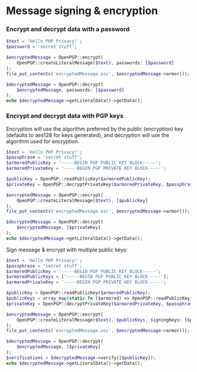 Message signing & encryption
============================

### Encrypt and decrypt data with a password

```php
$text = 'Hello PHP Privacy!';
$password = 'secret stuff';

$encryptedMessage = OpenPGP::encrypt(
    OpenPGP::createLiteralMessage($text), passwords: [$password]
);
file_put_contents('encryptedMessage.asc', $encryptedMessage->armor());

$decryptedMessage = OpenPGP::decrypt(
    $encryptedMessage, passwords: [$password]
);
echo $decryptedMessage->getLiteralData()->getData();
```

### Encrypt and decrypt data with PGP keys
Encryption will use the algorithm preferred by the public (encryption) key (defaults to aes128 for keys generated),
and decryption will use the algorithm used for encryption.

```php
$text = 'Hello PHP Privacy!';
$passphrase = 'secret stuff';
$armoredPublicKey = '-----BEGIN PGP PUBLIC KEY BLOCK-----';
$armoredPrivateKey = '-----BEGIN PGP PRIVATE KEY BLOCK-----';

$publicKey = OpenPGP::readPublicKey($armoredPublicKey);
$privateKey = OpenPGP::decryptPrivateKey($armoredPrivateKey, $passphrase);

$encryptedMessage = OpenPGP::encrypt(
    OpenPGP::createLiteralMessage($text), [$publicKey]
);
file_put_contents('encryptedMessage.asc', $encryptedMessage->armor());

$decryptedMessage = OpenPGP::decrypt(
    $encryptedMessage, [$privateKey]
);
echo $decryptedMessage->getLiteralData()->getData();
```

Sign message & encrypt with multiple public keys:

```php
$text = 'Hello PHP Privacy!';
$passphrase = 'secret stuff';
$armoredPublicKey = '-----BEGIN PGP PUBLIC KEY BLOCK-----';
$armoredPublicKeys = ['-----BEGIN PGP PUBLIC KEY BLOCK-----'];
$armoredPrivateKey = '-----BEGIN PGP PRIVATE KEY BLOCK-----';

$publicKey = OpenPGP::readPublicKey($armoredPublicKey);
$publicKeys = array_map(static fn ($armored) => OpenPGP::readPublicKey($armored), $armoredPublicKeys);
$privateKey = OpenPGP::decryptPrivateKey($armoredPrivateKey, $passphrase);

$encryptedMessage = OpenPGP::encrypt(
    OpenPGP::createLiteralMessage($text), $publicKeys, signingKeys: [$privateKey]
);
file_put_contents('encryptedMessage.asc', $encryptedMessage->armor());

$decryptedMessage = OpenPGP::decrypt(
    $encryptedMessage, [$privateKey]
);
$verifications = $decryptedMessage->verify([$publicKey]);
echo $decryptedMessage->getLiteralData()->getData();
```
